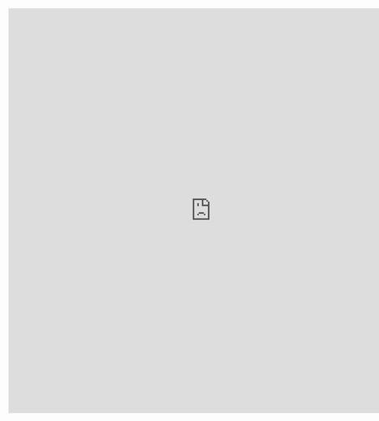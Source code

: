 <iframe id="embed_dom" 
name="embed_dom" 
frameborder="0" 
style="display:block; 
width:800px; 
height:800px;" 
src="https://www.processon.com/embed/6434d0bff97848102a5d5f05?cid=6434d0bff97848102a5d5f08">
</iframe>


